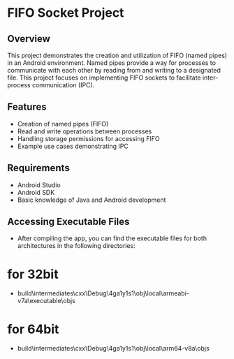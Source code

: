 # FIFO Socket Project

## Overview

This project demonstrates the creation and utilization of FIFO (named pipes) in an Android environment. Named pipes provide a way for processes to communicate with each other by reading from and writing to a designated file. This project focuses on implementing FIFO sockets to facilitate inter-process communication (IPC).

## Features

- Creation of named pipes (FIFO)
- Read and write operations between processes
- Handling storage permissions for accessing FIFO
- Example use cases demonstrating IPC

## Requirements

- Android Studio
- Android SDK
- Basic knowledge of Java and Android development


## Accessing Executable Files
- After compiling the app, you can find the executable files for both architectures in the following directories:
# for 32bit
- build\intermediates\cxx\Debug\4ga1y1s1\obj\local\armeabi-v7a\executable\objs
# for 64bit
- build\intermediates\cxx\Debug\4ga1y1s1\obj\local\arm64-v8a\objs
